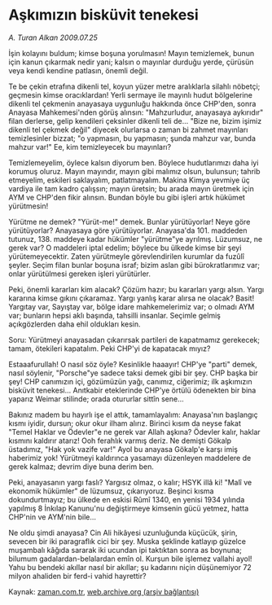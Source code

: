 # Aşkımızın bisküvit tenekesi

*A. Turan Alkan 2009.07.25*

<tr><td class="metin" colspan="2" style="padding-top: 20px; padding-left: 5px; padding-right: 10px;">İşin kolayını buldum; kimse boşuna yorulmasın! Mayın temizlemek, bunun için kanun çıkarmak nedir yani; kalsın o mayınlar durduğu yerde, çürüsün veya kendi kendine patlasın, önemli değil.</td></tr><tr><td class="metin" colspan="2" style="padding-top: 20px; padding-left: 5px; padding-right: 10px;"><p> Te be çekin etrafına dikenli tel, koyun yüzer metre aralıklarla silahlı nöbetçi; geçmesin kimse oracıklardan! Yerli sermaye ile mayınlı hudut bölgelerine dikenli tel çekmenin anayasaya uygunluğu hakkında önce CHP'den, sonra Anayasa Mahkemesi'nden görüş alınsın: "Mahzurludur, anayasaya aykırıdır" filan derlerse, gelip kendileri çeksinler dikenli teli de... "Bize ne, bizim işimiz dikenli tel çekmek değil" diyecek olurlarsa o zaman bi zahmet mayınları temizlesinler bizzat; "o yapmasın, bu yapmasın; şunda mahzur var, bunda mahzur var!" Ee, kim temizleyecek bu mayınları?
<p> Temizlemeyelim, öylece kalsın diyorum ben. Böylece hudutlarımızı daha iyi korumuş oluruz. Mayın mayındır, mayın gibi malımız olsun, bulunsun; tahrib etmeyelim, eskileri saklayalım, patlatmayalım. Makina Kimya yevmiye üç vardiya ile tam kadro çalışsın; mayın üretsin; bu arada mayın üretmek için AYM ve CHP'den fikir alınsın. Bundan böyle bu gibi işleri artık hükümet yürütmesin!
<p> Yürütme ne demek? "Yürüt-me!" demek. Bunlar yürütüyorlar! Neye göre yürütüyorlar? Anayasaya göre yürütüyorlar. Anayasa'da 101. maddeden tutunuz, 138. maddeye kadar hükümler "yürütme"ye ayrılmış. Lüzumsuz, ne gerek var? O maddeleri iptal edelim; böylece bu ülkede kimse bir şeyi yürütemeyecektir. Zaten yürütmeyle görevlendirilen kurumlar da fuzûlî şeyler. Seçim filan bunlar boşuna israf; bizim aslan gibi bürokratlarımız var; onlar yürütülmesi gereken işleri yürütürler.
<p> Peki, önemli kararları kim alacak? Çözüm hazır; bu kararları yargı alsın. Yargı kararına kimse gıkını çıkaramaz. Yargı yanlış karar alırsa ne olacak? Basit! Yargıtay var, Sayıştay var, bölge idare mahkemelerimiz var; o olmadı AYM var; bunların hepsi aklı başında, tahsilli insanlar. Seçimle gelmiş açıkgözlerden daha ehil oldukları kesin.
<p> Soru: Yürütmeyi anayasadan çıkarırsak partileri de kapatmamız gerekecek; tamam, ötekileri kapatalım. Peki CHP'yi de kapatacak mıyız?
<p> Estaaafurullah! O nasıl söz öyle? Kesinlikle haaayır! CHP'ye "parti" demek, nasıl söylenir, "Porsche"ye sadece taksi demek gibi bir şey. CHP başka bir şey! CHP canımızın içi, gözümüzün yağı, canımız, ciğerimiz; ilk aşkımızın bisküvit tenekesi... Anıtkabir eteklerinde CHP'ye örtülü ödenekten bir bina yaparız Weimar stilinde; orada otururlar sittîn sene...
<p> Bakınız madem bu hayırlı işe el attık, tamamlayalım: Anayasa'nın başlangıç kısmı iyidir, dursun; okur okur ilham alırız. Birinci kısım da neyse fakat "Temel Haklar ve Ödevler"e ne gerek var Allah aşkına? Ödevler kalır, haklar kısmını kaldırır atarız! Ooh ferahlık varmış deriz. Ne demişti Gökalp üstadımız, "Hak yok vazife var!" Ayol bu anayasa Gökalp'e karşı imiş haberimiz yok! Yürütmeyi kaldırınca yasamayı düzenleyen maddelere de gerek kalmaz; devrim diye buna derim ben.
<p> Peki, anayasanın yargı faslı? Yargısız olmaz, o kalır; HSYK illâ ki! "Malî ve ekonomik hükümler" de lüzumsuz, çıkarıyoruz. Beşinci kısma dokundurtmayız; bu ülkede en eskisi Rûmî 1340, en yenisi 1934 yılında yapılmış 8 İnkılap Kanunu'nu değiştirmeye kimsenin gücü yetmez, hatta CHP'nin ve AYM'nin bile...
<p> Ne oldu şimdi anayasa? Cin Ali hikâyesi uzunluğunda küçücük, şirin, sevecen bir iki paragraflık cici bir şey. Muska şeklinde katlayıp güzelce muşambalı kâğıda sararak iki ucundan ipi taktıktan sonra as boynuna; bilumum gadalardan-belalardan emîn ol. Kurşun bile işlemez vallahi ayol! Yahu bu bendeki akıllar nasıl bir akıllar; şu kadarını niçin düşünemiyor 72 milyon ahaliden bir ferd-i vahid hayrettir?<br/></p></p></p></p></p></p></p></p></p></td></tr>

Kaynak: [zaman.com.tr](http://zaman.com.tr/yazar.do?yazino=873077), [web.archive.org (arşiv bağlantısı)](http://web.archive.org/web/20090807230925/http://www.zaman.com.tr:80/yazar.do?yazino=873077)
